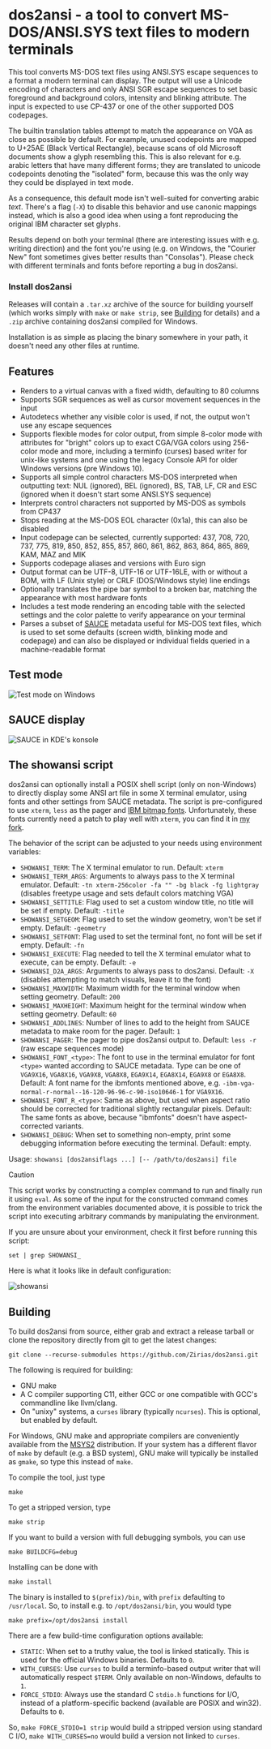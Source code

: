 # dos2ansi - a tool to convert MS-DOS/ANSI.SYS text files to modern terminals

This tool converts MS-DOS text files using ANSI.SYS escape sequences to a
format a modern terminal can display. The output will use a Unicode encoding
of characters and only ANSI SGR escape sequences to set basic foreground and
background colors, intensity and blinking attribute. The input is expected to
use CP-437 or one of the other supported DOS codepages.

The builtin translation tables attempt to match the appearance on VGA as close
as possible by default. For example, unused codepoints are mapped to U+25AE
(Black Vertical Rectangle), because scans of old Microsoft documents show a
glyph resembling this. This is also relevant for e.g. arabic letters that have
many different forms; they are translated to unicode codepoints denoting the
"isolated" form, because this was the only way they could be displayed in text
mode.

As a consequence, this default mode isn't well-suited for converting arabic
*text*. There's a flag (`-X`) to disable this behavior and use canonic
mappings instead, which is also a good idea when using a font reproducing the
original IBM character set glyphs.

Results depend on both your terminal (there are interesting issues with e.g.
writing direction) and the font you're using (e.g. on Windows, the "Courier
New" font sometimes gives better results than "Consolas"). Please check with
different terminals and fonts before reporting a bug in dos2ansi.

### Install dos2ansi

Releases will contain a `.tar.xz` archive of the source for building yourself
(which works simply with `make` or `make strip`, see [Building](#building) for
details) and a `.zip` archive containing dos2ansi compiled for Windows.

Installation is as simple as placing the binary somewhere in your path, it
doesn't need any other files at runtime.

## Features

* Renders to a virtual canvas with a fixed width, defaulting to 80 columns
* Supports SGR sequences as well as cursor movement sequences in the input
* Autodetecs whether any visible color is used, if not, the output won't
  use any escape sequences
* Supports flexible modes for color output, from simple 8-color mode with
  attributes for "bright" colors up to exact CGA/VGA colors using 256-color
  mode and more, including a terminfo (curses) based writer for unix-like
  systems and one using the legacy Console API for older Windows versions
  (pre Windows 10).
* Supports all simple control characters MS-DOS interpreted when outputting
  text: NUL (ignored), BEL (ignored), BS, TAB, LF, CR and ESC (ignored when
  it doesn't start some ANSI.SYS sequence)
* Interprets control characters not supported by MS-DOS as symbols from CP437
* Stops reading at the MS-DOS EOL character (0x1a), this can also be disabled
* Input codepage can be selected, currently supported: 437, 708, 720, 737,
  775, 819, 850, 852, 855, 857, 860, 861, 862, 863, 864, 865, 869, KAM, MAZ
  and MIK
* Supports codepage aliases and versions with Euro sign
* Output format can be UTF-8, UTF-16 or UTF-16LE, with or without a BOM, with
  LF (Unix style) or CRLF (DOS/Windows style) line endings
* Optionally translates the pipe bar symbol to a broken bar, matching the
  appearance with most hardware fonts
* Includes a test mode rendering an encoding table with the selected settings
  and the color palette to verify appearance on your terminal
* Parses a subset of [SAUCE](https://github.com/radman1/sauce) metadata useful
  for MS-DOS text files, which is used to set some defaults (screen width,
  blinking mode and codepage) and can also be displayed or individual fields
  queried in a machine-readable format

## Test mode

![Test mode on Windows](.github/screenshots/dos2ansi_test_win32.png?raw=true)

## SAUCE display

![SAUCE in KDE's konsole](.github/screenshots/dos2ansi_sauce.png?raw=true)

## The showansi script

dos2ansi can optionally install a POSIX shell script (only on non-Windows) to
directly display some ANSI art file in some X terminal emulator, using fonts
and other settings from SAUCE metadata. The script is pre-configured to use
`xterm`, `less` as the pager and
[IBM bitmap fonts](https://github.com/farsil/ibmfonts). Unfortunately, these
fonts currently need a patch to play well with `xterm`, you can find it in
[my fork](https://github.com/Zirias/ibmfonts/tree/novt100).

The behavior of the script can be adjusted to your needs using environment
variables:

* `SHOWANSI_TERM`: The X terminal emulator to run.
  Default: `xterm`
* `SHOWANSI_TERM_ARGS`: Arguments to always pass to the X terminal emulator.
  Default: `-tn xterm-256color -fa "" -bg black -fg lightgray` (disables
  freetype usage and sets default colors matching VGA)
* `SHOWANSI_SETTITLE`: Flag used to set a custom window title, no title will
  be set if empty.
  Default: `-title`
* `SHOWANSI_SETGEOM`: Flag used to set the window geometry, won't be set if
  empty.
  Default: `-geometry`
* `SHOWANSI_SETFONT`: Flag used to set the terminal font, no font will be set
  if empty.
  Default: `-fn`
* `SHOWANSI_EXECUTE`: Flag needed to tell the X terminal emulator what to
  execute, can be empty.
  Default: `-e`
* `SHOWANSI_D2A_ARGS`: Arguments to always pass to dos2ansi.
  Default: `-X` (disables attempting to match visuals, leave it to the font)
* `SHOWANSI_MAXWIDTH`: Maximum width for the terminal window when setting
  geometry.
  Default: `200`
* `SHOWANSI_MAXHEIGHT`: Maximum height for the terminal window when setting
  geometry.
  Default: `60`
* `SHOWANSI_ADDLINES`: Number of lines to add to the height from SAUCE
  metadata to make room for the pager.
  Default: `1`
* `SHOWANSI_PAGER`: The pager to pipe dos2ansi output to.
  Default: `less -r` (raw escape sequences mode)
* `SHOWANSI_FONT_<type>`: The font to use in the terminal emulator for font
  `<type>` wanted according to SAUCE metadata. Type can be one of `VGA9X16`,
  `VGA8X16`, `VGA9X8`, `VGA8X8`, `EGA9X14`, `EGA8X14`, `EGA9X8` or `EGA8X8`.
  Default: A font name for the ibmfonts mentioned above, e.g.
  `-ibm-vga-normal-r-normal--16-120-96-96-c-90-iso10646-1` for `VGA9X16`.
* `SHOWANSI_FONT_R_<type>`: Same as above, but used when aspect ratio should
  be corrected for traditional slightly rectangular pixels.
  Default: The same fonts as above, because "ibmfonts" doesn't have
  aspect-corrected variants.
* `SHOWANSI_DEBUG`: When set to something non-empty, print some debugging
  information before executing the terminal.
  Default: empty.

Usage: `showansi [dos2ansiflags ...] [-- /path/to/dos2ansi] file`

> [!CAUTION]
>
> This script works by constructing a complex command to run and finally run
> it using `eval`. As some of the input for the constructed command comes from
> the environment variables documented above, it is possible to trick the
> script into executing arbitrary commands by manipulating the environment.
>
> If you are unsure about your environment, check it first before running this
> script:
>
> `set | grep SHOWANSI_`

Here is what it looks like in default configuration:

![showansi](.github/screenshots/showansi.png?raw=true)

## Building

To build dos2ansi from source, either grab and extract a release tarball or
clone the repository directly from git to get the latest changes:

    git clone --recurse-submodules https://github.com/Zirias/dos2ansi.git

The following is required for building:

* GNU make
* A C compiler supporting C11, either GCC or one compatible with GCC's
  commandline like llvm/clang.
* On "unixy" systems, a `curses` library (typically `ncurses`). This is
  optional, but enabled by default.

For Windows, GNU make and appropriate compilers are conveniently available
from the [MSYS2](https://msys2.org) distribution. If your system has a
different flavor of `make` by default (e.g. a BSD system), GNU make will
typically be installed as `gmake`, so type this instead of `make`.

To compile the tool, just type

    make

To get a stripped version, type

    make strip

If you want to build a version with full debugging symbols, you can use

    make BUILDCFG=debug

Installing can be done with

    make install

The binary is installed to `$(prefix)/bin`, with `prefix` defaulting to
`/usr/local`. So, to install e.g. to `/opt/dos2ansi/bin`, you would type

    make prefix=/opt/dos2ansi install

There are a few build-time configuration options available:

* `STATIC`: When set to a truthy value, the tool is linked statically. This is
  used for the official Windows binaries. Defaults to `0`.
* `WITH_CURSES`: Use `curses` to build a terminfo-based output writer that
  will automatically respect `$TERM`. Only available on non-Windows, defaults
  to `1`.
* `FORCE_STDIO`: Always use the standard C `stdio.h` functions for I/O,
  instead of a platform-specific backend (available are POSIX and win32).
  Defaults to `0`.

So, `make FORCE_STDIO=1 strip` would build a stripped version using standard C
I/O, `make WITH_CURSES=no` would build a version not linked to `curses`.
